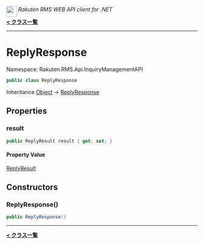 <img align="left" style="height: 2em;" src="https://webservice.rakuten.co.jp/favicon.ico"><em>Rakuten RMS WEB API client for .NET</em>

[**< クラス一覧**](./)
- - -

# ReplyResponse

Namespace: Rakuten.RMS.Api.InquiryManagementAPI

```csharp
public class ReplyResponse
```

Inheritance [Object](https://docs.microsoft.com/en-us/dotnet/api/system.object) → [ReplyResponse](./rakuten.rms.api.inquirymanagementapi.replyresponse)

## Properties

### <a id="properties-result"/>**result**

```csharp
public ReplyResult result { get; set; }
```

#### Property Value

[ReplyResult](./rakuten.rms.api.inquirymanagementapi.replyresult)<br>

## Constructors

### <a id="constructors-.ctor"/>**ReplyResponse()**

```csharp
public ReplyResponse()
```


- - -
[**< クラス一覧**](./)

